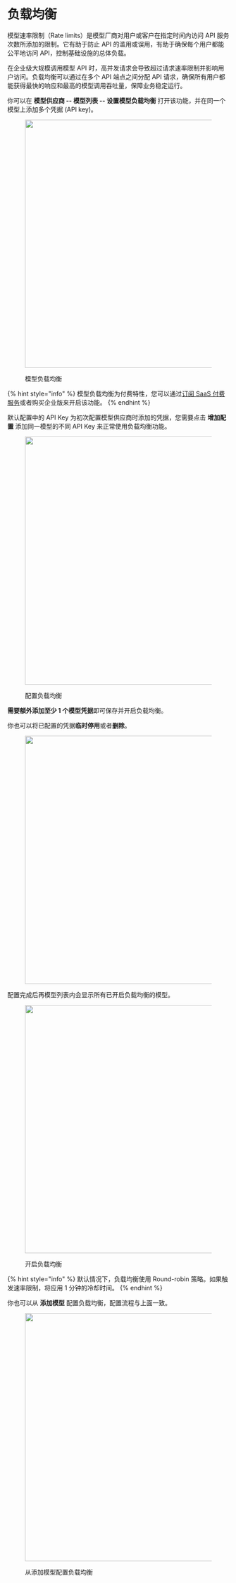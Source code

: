 # 负载均衡

模型速率限制（Rate limits）是模型厂商对用户或客户在指定时间内访问 API 服务次数所添加的限制。它有助于防止 API 的滥用或误用，有助于确保每个用户都能公平地访问 API，控制基础设施的总体负载。

在企业级大规模调用模型 API 时，高并发请求会导致超过请求速率限制并影响用户访问。负载均衡可以通过在多个 API 端点之间分配 API 请求，确保所有用户都能获得最快的响应和最高的模型调用吞吐量，保障业务稳定运行。

你可以在 **模型供应商 -- 模型列表 -- 设置模型负载均衡** 打开该功能，并在同一个模型上添加多个凭据 (API key)。

<figure><img src="../../.gitbook/assets/image (2) (1) (1).png" alt="" width="563"><figcaption><p>模型负载均衡</p></figcaption></figure>

{% hint style="info" %}
模型负载均衡为付费特性，您可以通过[订阅 SaaS 付费服务](../../getting-started/cloud.md#ding-yue-ji-hua)或者购买企业版来开启该功能。
{% endhint %}

默认配置中的 API Key 为初次配置模型供应商时添加的凭据，您需要点击 **增加配置** 添加同一模型的不同 API Key 来正常使用负载均衡功能。

<figure><img src="../../.gitbook/assets/image (3) (1) (1).png" alt="" width="563"><figcaption><p>配置负载均衡</p></figcaption></figure>

**需要额外添加至少 1 个模型凭据**即可保存并开启负载均衡。

你也可以将已配置的凭据**临时停用**或者**删除**。

<figure><img src="../../.gitbook/assets/image (7).png" alt="" width="563"><figcaption></figcaption></figure>

配置完成后再模型列表内会显示所有已开启负载均衡的模型。

<figure><img src="../../.gitbook/assets/image (6).png" alt="" width="563"><figcaption><p>开启负载均衡</p></figcaption></figure>

{% hint style="info" %}
默认情况下，负载均衡使用 Round-robin 策略。如果触发速率限制，将应用 1 分钟的冷却时间。
{% endhint %}

你也可以从 **添加模型** 配置负载均衡，配置流程与上面一致。

<figure><img src="../../.gitbook/assets/image (4).png" alt="" width="563"><figcaption><p>从添加模型配置负载均衡</p></figcaption></figure>
